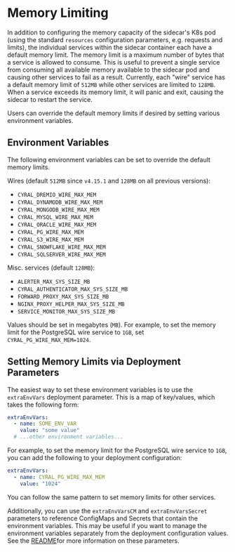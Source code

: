 # Memory Limiting

In addition to configuring the memory capacity of the sidecar's K8s pod (using
the standard `resources` configuration parameters, e.g. requests and limits),
the individual services within the sidecar container each have a default memory
limit. The memory limit is a maximum number of bytes that a service is allowed
to consume. This is useful to prevent a single service from consuming all
available memory available to the sidecar pod and causing other services to fail
as a result. Currently, each "wire" service has a default memory limit of
`512MB` while other services are limited to `128MB`. When a service exceeds its
memory limit, it will panic and exit, causing the sidecar to restart the
service.

Users can override the default memory limits if desired by setting various
environment variables.

## Environment Variables

The following environment variables can be set to override the default memory
limits.

Wires (default `512MB` since `v4.15.1` and `128MB` on all previous versions):

* `CYRAL_DREMIO_WIRE_MAX_MEM`
* `CYRAL_DYNAMODB_WIRE_MAX_MEM`
* `CYRAL_MONGODB_WIRE_MAX_MEM`
* `CYRAL_MYSQL_WIRE_MAX_MEM`
* `CYRAL_ORACLE_WIRE_MAX_MEM`
* `CYRAL_PG_WIRE_MAX_MEM`
* `CYRAL_S3_WIRE_MAX_MEM`
* `CYRAL_SNOWFLAKE_WIRE_MAX_MEM`
* `CYRAL_SQLSERVER_WIRE_MAX_MEM`

Misc. services (default `128MB`):

* `ALERTER_MAX_SYS_SIZE_MB`
* `CYRAL_AUTHENTICATOR_MAX_SYS_SIZE_MB`
* `FORWARD_PROXY_MAX_SYS_SIZE_MB`
* `NGINX_PROXY_HELPER_MAX_SYS_SIZE_MB`
* `SERVICE_MONITOR_MAX_SYS_SIZE_MB`

Values should be set in megabytes (`MB`). For example, to set the memory limit
for the PostgreSQL wire service to `1GB`, set `CYRAL_PG_WIRE_MAX_MEM=1024`.

## Setting Memory Limits via Deployment Parameters

The easiest way to set these environment variables is to use the `extraEnvVars`
deployment parameter. This is a map of key/values, which takes the following
form:

```yaml
extraEnvVars:
  - name: SOME_ENV_VAR
    value: "some value"
  # ...other environment variables...
```

For example, to set the memory limit for the PostgreSQL wire service to `1GB`,
you can add the following to your deployment configuration:

```yaml
extraEnvVars:
  - name: CYRAL_PG_WIRE_MAX_MEM
    value: "1024"
```

You can follow the same pattern to set memory limits for other services.

Additionally, you can use the `extraEnvVarsCM` and `extraEnvVarsSecret`
parameters to reference ConfigMaps and Secrets that contain the environment
variables. This may be useful if you want to manage the environment variables
separately from the deployment configuration values. See
the [README](/README.md)for more information on these parameters.
